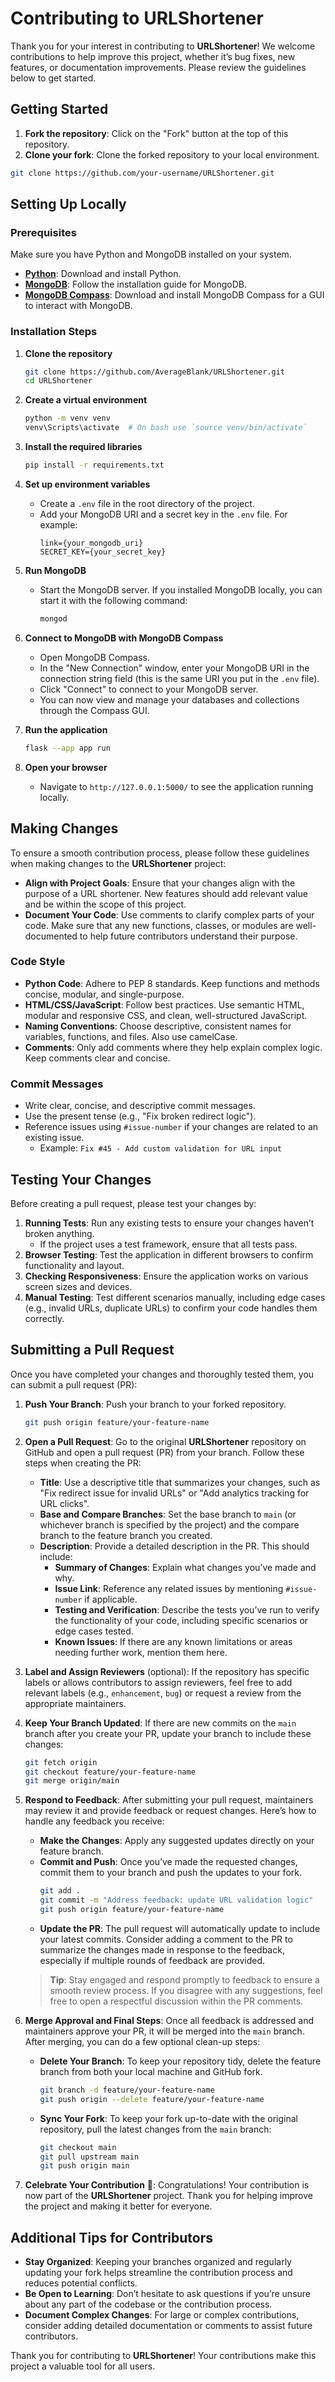 # Contributing to URLShortener

Thank you for your interest in contributing to **URLShortener**! We welcome contributions to help improve this project, whether it’s bug fixes, new features, or documentation improvements. Please review the guidelines below to get started.

## Getting Started

1. **Fork the repository**: Click on the "Fork" button at the top of this repository.
2. **Clone your fork**: Clone the forked repository to your local environment.
```bash
git clone https://github.com/your-username/URLShortener.git
```

## Setting Up Locally

### Prerequisites

Make sure you have Python and MongoDB installed on your system.

- **[Python](https://www.python.org/downloads/)**: Download and install Python.
- **[MongoDB](https://docs.mongodb.com/manual/installation/)**: Follow the installation guide for MongoDB.
- **[MongoDB Compass](https://www.mongodb.com/products/compass)**: Download and install MongoDB Compass for a GUI to interact with MongoDB.

### Installation Steps

1. **Clone the repository**

   ```bash
   git clone https://github.com/AverageBlank/URLShortener.git
   cd URLShortener
   ```

2. **Create a virtual environment**

   ```bash
   python -m venv venv
   venv\Scripts\activate  # On bash use `source venv/bin/activate`
   ```

3. **Install the required libraries**

   ```bash
   pip install -r requirements.txt
   ```

4. **Set up environment variables**

   - Create a `.env` file in the root directory of the project.
   - Add your MongoDB URI and a secret key in the `.env` file. For example:
     ```env
     link={your_mongodb_uri}
     SECRET_KEY={your_secret_key}
     ```

5. **Run MongoDB**

   - Start the MongoDB server. If you installed MongoDB locally, you can start it with the following command:
     ```bash
     mongod
     ```

6. **Connect to MongoDB with MongoDB Compass**

   - Open MongoDB Compass.
   - In the "New Connection" window, enter your MongoDB URI in the connection string field (this is the same URI you put in the `.env` file).
   - Click "Connect" to connect to your MongoDB server.
   - You can now view and manage your databases and collections through the Compass GUI.

7. **Run the application**

   ```bash
   flask --app app run
   ```

8. **Open your browser**
   - Navigate to `http://127.0.0.1:5000/` to see the application running locally.

## Making Changes

To ensure a smooth contribution process, please follow these guidelines when making changes to the **URLShortener** project:

- **Align with Project Goals**: Ensure that your changes align with the purpose of a URL shortener. New features should add relevant value and be within the scope of this project.
- **Document Your Code**: Use comments to clarify complex parts of your code. Make sure that any new functions, classes, or modules are well-documented to help future contributors understand their purpose.

### Code Style

- **Python Code**: Adhere to PEP 8 standards. Keep functions and methods concise, modular, and single-purpose.
- **HTML/CSS/JavaScript**: Follow best practices. Use semantic HTML, modular and responsive CSS, and clean, well-structured JavaScript.
- **Naming Conventions**: Choose descriptive, consistent names for variables, functions, and files. Also use camelCase.
- **Comments**: Only add comments where they help explain complex logic. Keep comments clear and concise.

### Commit Messages

- Write clear, concise, and descriptive commit messages.
- Use the present tense (e.g., "Fix broken redirect logic").
- Reference issues using `#issue-number` if your changes are related to an existing issue.
  - Example: `Fix #45 - Add custom validation for URL input`

## Testing Your Changes

Before creating a pull request, please test your changes by:

1. **Running Tests**: Run any existing tests to ensure your changes haven’t broken anything.
   - If the project uses a test framework, ensure that all tests pass.
2. **Browser Testing**: Test the application in different browsers to confirm functionality and layout.
3. **Checking Responsiveness**: Ensure the application works on various screen sizes and devices.
4. **Manual Testing**: Test different scenarios manually, including edge cases (e.g., invalid URLs, duplicate URLs) to confirm your code handles them correctly.

## Submitting a Pull Request

Once you have completed your changes and thoroughly tested them, you can submit a pull request (PR):

1. **Push Your Branch**: Push your branch to your forked repository.
   ```bash
   git push origin feature/your-feature-name
   ```
2. **Open a Pull Request**: Go to the original **URLShortener** repository on GitHub and open a pull request (PR) from your branch. Follow these steps when creating the PR:
   - **Title**: Use a descriptive title that summarizes your changes, such as "Fix redirect issue for invalid URLs" or "Add analytics tracking for URL clicks".
   - **Base and Compare Branches**: Set the base branch to `main` (or whichever branch is specified by the project) and the compare branch to the feature branch you created.
   - **Description**: Provide a detailed description in the PR. This should include:
     - **Summary of Changes**: Explain what changes you’ve made and why.
     - **Issue Link**: Reference any related issues by mentioning `#issue-number` if applicable.
     - **Testing and Verification**: Describe the tests you’ve run to verify the functionality of your code, including specific scenarios or edge cases tested.
     - **Known Issues**: If there are any known limitations or areas needing further work, mention them here.

3. **Label and Assign Reviewers** (optional): If the repository has specific labels or allows contributors to assign reviewers, feel free to add relevant labels (e.g., `enhancement`, `bug`) or request a review from the appropriate maintainers.

4. **Keep Your Branch Updated**: If there are new commits on the `main` branch after you create your PR, update your branch to include these changes:
   ```bash
   git fetch origin
   git checkout feature/your-feature-name
   git merge origin/main
   ```
5. **Respond to Feedback**: After submitting your pull request, maintainers may review it and provide feedback or request changes. Here’s how to handle any feedback you receive:

   - **Make the Changes**: Apply any suggested updates directly on your feature branch.
   - **Commit and Push**: Once you’ve made the requested changes, commit them to your branch and push the updates to your fork.
     ```bash
     git add .
     git commit -m "Address feedback: update URL validation logic"
     git push origin feature/your-feature-name
     ```
   - **Update the PR**: The pull request will automatically update to include your latest commits. Consider adding a comment to the PR to summarize the changes made in response to the feedback, especially if multiple rounds of feedback are provided.

   > **Tip**: Stay engaged and respond promptly to feedback to ensure a smooth review process. If you disagree with any suggestions, feel free to open a respectful discussion within the PR comments.

6. **Merge Approval and Final Steps**: Once all feedback is addressed and maintainers approve your PR, it will be merged into the `main` branch. After merging, you can do a few optional clean-up steps:

   - **Delete Your Branch**: To keep your repository tidy, delete the feature branch from both your local machine and GitHub fork.
     ```bash
     git branch -d feature/your-feature-name
     git push origin --delete feature/your-feature-name
     ```
   - **Sync Your Fork**: To keep your fork up-to-date with the original repository, pull the latest changes from the `main` branch:
     ```bash
     git checkout main
     git pull upstream main
     git push origin main
     ```

7. **Celebrate Your Contribution** 🎉: Congratulations! Your contribution is now part of the **URLShortener** project. Thank you for helping improve the project and making it better for everyone.

## Additional Tips for Contributors

- **Stay Organized**: Keeping your branches organized and regularly updating your fork helps streamline the contribution process and reduces potential conflicts.
- **Be Open to Learning**: Don’t hesitate to ask questions if you’re unsure about any part of the codebase or the contribution process.
- **Document Complex Changes**: For large or complex contributions, consider adding detailed documentation or comments to assist future contributors.

Thank you for contributing to **URLShortener**! Your contributions make this project a valuable tool for all users.
